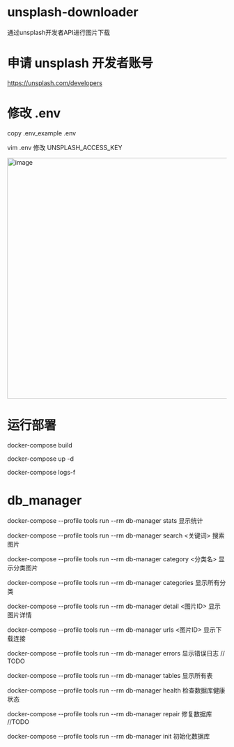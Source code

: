 # unsplash-downloader
通过unsplash开发者API进行图片下载


# 申请 unsplash 开发者账号

https://unsplash.com/developers



# 修改 .env

copy .env_example  .env

vim .env 修改 UNSPLASH_ACCESS_KEY

<img width="1493" height="552" alt="image" src="https://github.com/user-attachments/assets/ed499c0d-351e-4e1d-91ea-4d8815f616ff" />  



# 运行部署

docker-compose build  

docker-compose up -d

docker-compose logs-f



# db_manager

docker-compose --profile tools run --rm db-manager stats 显示统计

docker-compose --profile tools run --rm db-manager search <关键词> 搜索图片

docker-compose --profile tools run --rm db-manager category <分类名> 显示分类图片

docker-compose --profile tools run --rm db-manager categories 显示所有分类          

docker-compose --profile tools run --rm db-manager detail <图片ID> 显示图片详情

docker-compose --profile tools run --rm db-manager urls <图片ID> 显示下载连接

docker-compose --profile tools run --rm db-manager errors 显示错误日志 // TODO

docker-compose --profile tools run --rm db-manager tables 显示所有表 

docker-compose --profile tools run --rm db-manager health 检查数据库健康状态

docker-compose --profile tools run --rm db-manager repair 修复数据库 //TODO  

docker-compose --profile tools run --rm db-manager init 初始化数据库 



